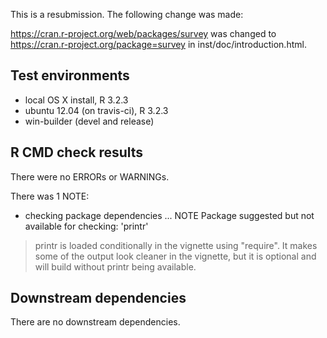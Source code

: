 This is a resubmission. The following change was made: 

https://cran.r-project.org/web/packages/survey was changed to https://cran.r-project.org/package=survey in inst/doc/introduction.html.

## Test environments
* local OS X install, R 3.2.3
* ubuntu 12.04 (on travis-ci), R 3.2.3
* win-builder (devel and release)

## R CMD check results
There were no ERRORs or WARNINGs.

There was 1 NOTE:

* checking package dependencies ... NOTE
Package suggested but not available for checking: 'printr'

> printr is loaded conditionally in the vignette using "require". It makes some of the output look cleaner in the vignette, but it is optional and will build without printr being available. 

## Downstream dependencies
There are no downstream dependencies.